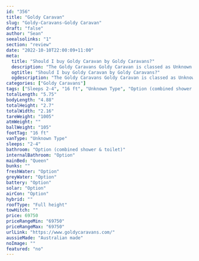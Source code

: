 ```yaml
---
id: "356"
title: "Goldy Caravan"
slug: "Goldy-Caravans-Goldy Caravan"
draft: "false"
author: "Sean"
seealsolinks: "1"
section: "review"
date: "2022-10-10T22:00:09+11:00"
meta:
  title: "Should I buy Goldy Caravan by Goldy Caravans?"
  description: "The Goldy Caravans Goldy Caravan is classed as Unknown Type, and sleeps 2-4 people. It is Australian made and comes in at 16 ft. It generally has Option (combined shower & toilet)."
  ogtitle: "Should I buy Goldy Caravan by Goldy Caravans?"
  ogdescription: "The Goldy Caravans Goldy Caravan is classed as Unknown Type, and sleeps 2-4 people. It is Australian made and comes in at 16 ft. It generally has Option (combined shower & toilet)."
categories: ["Goldy Caravans"]
tags: ["Sleeps 2-4", "16 ft", "Unknown Type", "Option (combined shower & toilet)", "Full height", "60 - 70k", "Australian made"]
totalLength: "5.75"
bodyLength: "4.88"
totalHeight: "2.7"
totalWidth: "2.16"
tareWeight: "1005"
atmWeight: ""
ballWeight: "105"
footTag: "16 ft"
vanType: "Unknown Type"
sleeps: "2-4"
bathroom: "Option (combined shower & toilet)"
internalBathroom: "Option"
mainBed: "Queen"
bunks: ""
freshWater: "Option"
greyWater: "Option"
battery: "Option"
solar: "Option"
airCon: "Option"
hybrid: ""
roofType: "Full height"
towHitch: ""
price: 69750
priceRangeMin: "69750"
priceRangeMax: "69750"
urlLink: "https://www.goldycaravans.com/"
aussieMade: "Australian made"
noImage: ""
featured: "no"
---
```

